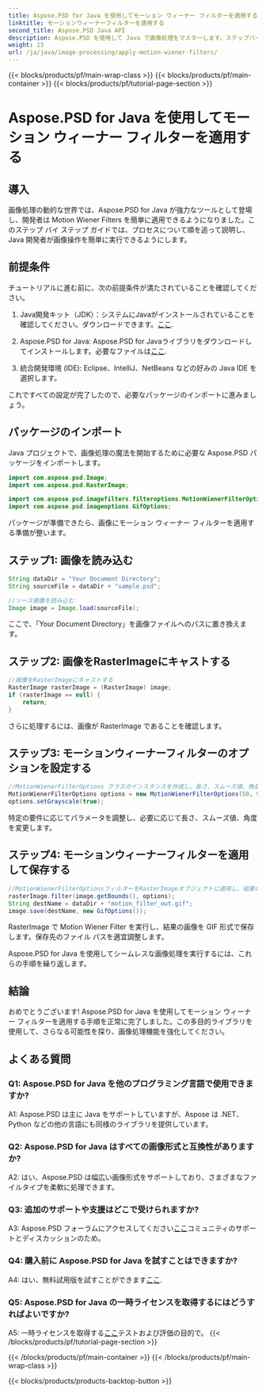 ```yaml
---
title: Aspose.PSD for Java を使用してモーション ウィーナー フィルターを適用する
linktitle: モーションウィーナーフィルターを適用する
second_title: Aspose.PSD Java API
description: Aspose.PSD を使用して Java で画像処理をマスターします。ステップバイステップのガイドを使用して、Motion Wiener Filters を簡単に適用します。
weight: 13
url: /ja/java/image-processing/apply-motion-wiener-filters/
---
```


{{< blocks/products/pf/main-wrap-class >}}
{{< blocks/products/pf/main-container >}}
{{< blocks/products/pf/tutorial-page-section >}}

# Aspose.PSD for Java を使用してモーション ウィーナー フィルターを適用する

## 導入

画像処理の動的な世界では、Aspose.PSD for Java が強力なツールとして登場し、開発者は Motion Wiener Filters を簡単に適用できるようになりました。このステップ バイ ステップ ガイドでは、プロセスについて順を追って説明し、Java 開発者が画像操作を簡単に実行できるようにします。

## 前提条件

チュートリアルに進む前に、次の前提条件が満たされていることを確認してください。

1.  Java開発キット（JDK）：システムにJavaがインストールされていることを確認してください。ダウンロードできます。[ここ](https://www.oracle.com/java/technologies/javase-downloads.html).

2.  Aspose.PSD for Java: Aspose.PSD for Javaライブラリをダウンロードしてインストールします。必要なファイルは[ここ](https://releases.aspose.com/psd/java/).

3. 統合開発環境 (IDE): Eclipse、IntelliJ、NetBeans などの好みの Java IDE を選択します。

これですべての設定が完了したので、必要なパッケージのインポートに進みましょう。

## パッケージのインポート

Java プロジェクトで、画像処理の魔法を開始するために必要な Aspose.PSD パッケージをインポートします。

```java
import com.aspose.psd.Image;
import com.aspose.psd.RasterImage;

import com.aspose.psd.imagefilters.filteroptions.MotionWienerFilterOptions;
import com.aspose.psd.imageoptions.GifOptions;
```

パッケージが準備できたら、画像にモーション ウィーナー フィルターを適用する準備が整います。

## ステップ1: 画像を読み込む

```java
String dataDir = "Your Document Directory";
String sourceFile = dataDir + "sample.psd";

//ソース画像を読み込む
Image image = Image.load(sourceFile);
```

ここで、「Your Document Directory」を画像ファイルへのパスに置き換えます。

## ステップ2: 画像をRasterImageにキャストする

```java
//画像をRasterImageにキャストする
RasterImage rasterImage = (RasterImage) image;
if (rasterImage == null) {
    return;
}
```

さらに処理するには、画像が RasterImage であることを確認します。

## ステップ3: モーションウィーナーフィルターのオプションを設定する

```java
//MotionWienerFilterOptions クラスのインスタンスを作成し、長さ、スムーズ値、角度を設定します。
MotionWienerFilterOptions options = new MotionWienerFilterOptions(50, 9, 90);
options.setGrayscale(true);
```

特定の要件に応じてパラメータを調整し、必要に応じて長さ、スムーズ値、角度を変更します。

## ステップ4: モーションウィーナーフィルターを適用して保存する

```java
//MotionWienerFilterOptionsフィルターをRasterImageオブジェクトに適用し、結果の画像を保存します。
rasterImage.filter(image.getBounds(), options);
String destName = dataDir + "motion_filter_out.gif";
image.save(destName, new GifOptions());
```

RasterImage で Motion Wiener Filter を実行し、結果の画像を GIF 形式で保存します。保存先のファイル パスを適宜調整します。

Aspose.PSD for Java を使用してシームレスな画像処理を実行するには、これらの手順を繰り返します。

## 結論

おめでとうございます! Aspose.PSD for Java を使用してモーション ウィーナー フィルターを適用する手順を正常に完了しました。この多目的ライブラリを使用して、さらなる可能性を探り、画像処理機能を強化してください。

## よくある質問

### Q1: Aspose.PSD for Java を他のプログラミング言語で使用できますか?

A1: Aspose.PSD は主に Java をサポートしていますが、Aspose は .NET、Python などの他の言語にも同様のライブラリを提供しています。

### Q2: Aspose.PSD for Java はすべての画像形式と互換性がありますか?

A2: はい、Aspose.PSD は幅広い画像形式をサポートしており、さまざまなファイルタイプを柔軟に処理できます。

### Q3: 追加のサポートや支援はどこで受けられますか?

 A3: Aspose.PSD フォーラムにアクセスしてください[ここ](https://forum.aspose.com/c/psd/34)コミュニティのサポートとディスカッションのため。

### Q4: 購入前に Aspose.PSD for Java を試すことはできますか?

 A4: はい、無料試用版を試すことができます[ここ](https://releases.aspose.com/).

### Q5: Aspose.PSD for Java の一時ライセンスを取得するにはどうすればよいですか?

A5: 一時ライセンスを取得する[ここ](https://purchase.aspose.com/temporary-license/)テストおよび評価の目的で。
{{< /blocks/products/pf/tutorial-page-section >}}

{{< /blocks/products/pf/main-container >}}
{{< /blocks/products/pf/main-wrap-class >}}

{{< blocks/products/products-backtop-button >}}

